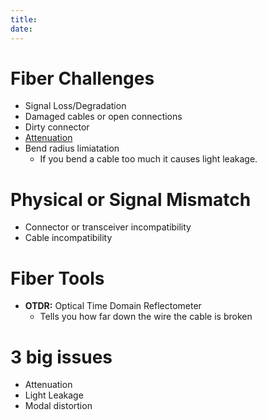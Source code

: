 ```yaml
---
title: 
date: 
---
```


# Fiber Challenges

-   Signal Loss/Degradation
-   Damaged cables or open connections
-   Dirty connector
-   [Attenuation](20201019133004-attenuate.md)
-   Bend radius limiatation
    -   If you bend a cable too much it causes light leakage.

# Physical or Signal Mismatch

-   Connector or transceiver incompatibility
-   Cable incompatibility

# Fiber Tools

-   **OTDR:** Optical Time Domain Reflectometer
    -   Tells you how far down the wire the cable is broken

# 3 big issues

-   Attenuation
-   Light Leakage
-   Modal distortion

